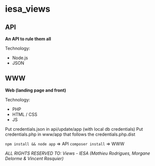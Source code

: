 # iesa_views

## API

**An API to rule them all**

Technology:
- Node.js
- JSON

## WWW

**Web (landing page and front)**

Technology: 
- PHP
- HTML / CSS
- JS

Put credentials.json in api/update/app (with local db credentials)
Put credentials.php in www/app  that follows the credentials.php.dist

`npm install && node app` => API
`composer install` => WWW

*ALL RIGHTS RESERVED TO: Views - IESA (Mathieu Rodrigues, Morgane Delorme & Vincent Rasquier)*
